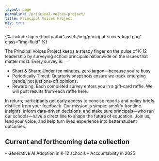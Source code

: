 ```yaml
---
layout: page
permalink: /principal-voices-project/
title: Principal Voices Project
nav: true
---
```


{% include figure.html path="assets/img/principal-voices-logo.png" class="img-fluid" %}

The Principal Voices Project keeps a steady finger on the pulse of K-12 leadership by surveying school principals nationwide on the issues that matter most. Every survey is:

- Short & Sharp: Under ten minutes, zero jargon—because you're busy.
- Periodically Timed: Quarterly snapshots ensure we track emerging trends, not just one-off opinions.
- Rewarding: Each completed survey enters you in a gift-card raffle. We will post results from each raffle here.

In return, participants get early access to concise reports and policy briefs distilled from your feedback. Our mission is simple: amplify frontline insights, inform data-driven decisions, and make sure principals—who run our schools—have a direct line to shape the future of education. Join us, lend your voice, and help turn lived experience into better student outcomes.

<h2  class="pubyear"> Current and forthcoming data collection </h2>
- Generative AI Adoption in K-12 schools
- Accountability in 2025
